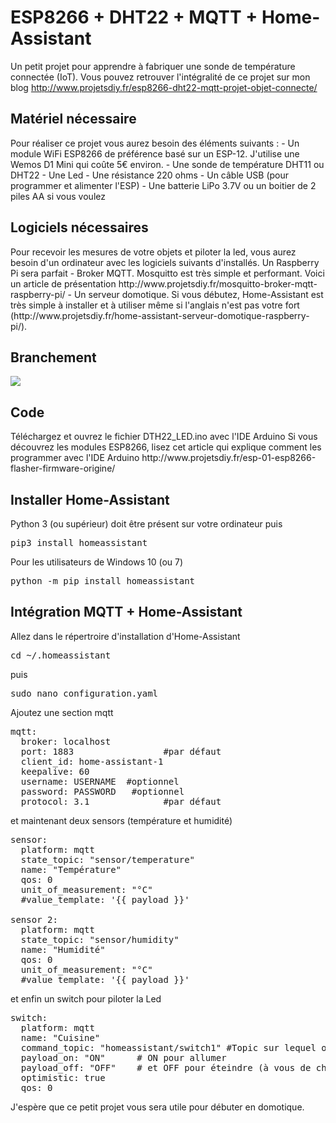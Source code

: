 # ESP8266 + DHT22 + MQTT + Home-Assistant 
Un petit projet pour apprendre à fabriquer une sonde de température connectée (IoT).
Vous pouvez retrouver l'intégralité de ce projet sur mon blog
http://www.projetsdiy.fr/esp8266-dht22-mqtt-projet-objet-connecte/


<h2>Matériel nécessaire</h2>
Pour réaliser ce projet vous aurez besoin des éléments suivants :
- Un module WiFi ESP8266 de préférence basé sur un ESP-12. J'utilise une Wemos D1 Mini qui coûte 5€ environ.
- Une sonde de température DHT11 ou DHT22
- Une Led
- Une résistance 220 ohms
- Un câble USB (pour programmer et alimenter l'ESP)
- Une batterie LiPo 3.7V ou un boitier de 2 piles AA si vous voulez 

<h2>Logiciels nécessaires</h2>
Pour recevoir les mesures de votre objets et piloter la led, vous aurez besoin d'un ordinateur avec les logiciels suivants d'installés. Un Raspberry Pi sera parfait
- Broker MQTT. Mosquitto est très simple et performant. Voici un article de présentation http://www.projetsdiy.fr/mosquitto-broker-mqtt-raspberry-pi/
- Un serveur domotique. Si vous débutez, Home-Assistant est très simple à installer et à utiliser même si l'anglais n'est pas votre fort (http://www.projetsdiy.fr/home-assistant-serveur-domotique-raspberry-pi/). 

<h2>Branchement</h2>
<img align="center" src="esp8266-dht22-mqtt-home-assistant/branchement esp8266+led+dht22.jpg" style="max-width:100%;">

<h2>Code</h2>
Téléchargez et ouvrez le fichier DTH22_LED.ino avec l'IDE Arduino
Si vous découvrez les modules ESP8266, lisez cet article qui explique comment les programmer avec l'IDE Arduino http://www.projetsdiy.fr/esp-01-esp8266-flasher-firmware-origine/

<h2>Installer Home-Assistant</h2>
Python 3 (ou supérieur) doit être présent sur votre ordinateur
puis 
<pre>pip3 install homeassistant</pre>

Pour les utilisateurs de Windows 10 (ou 7)
<pre>python -m pip install homeassistant</pre>

<h2>Intégration MQTT + Home-Assistant</h2>
Allez dans le répertroire d'installation d'Home-Assistant
<pre>cd ~/.homeassistant</pre>
puis 
<pre>sudo nano configuration.yaml </pre>
Ajoutez une section mqtt
<pre>
mqtt:
  broker: localhost          
  port: 1883                 #par défaut
  client_id: home-assistant-1
  keepalive: 60
  username: USERNAME  #optionnel
  password: PASSWORD   #optionnel
  protocol: 3.1              #par défaut
</pre>  

et maintenant deux sensors (température et humidité)
<pre>
sensor:
  platform: mqtt
  state_topic: "sensor/temperature"
  name: "Température"
  qos: 0
  unit_of_measurement: "°C"
  #value_template: '{{ payload }}'

sensor 2:
  platform: mqtt
  state_topic: "sensor/humidity"
  name: "Humidité"
  qos: 0
  unit_of_measurement: "°C"
  #value_template: '{{ payload }}'
</pre>  
et enfin un switch pour piloter la Led
<pre>
switch:
  platform: mqtt
  name: "Cuisine"
  command_topic: "homeassistant/switch1" #Topic sur lequel on publie l'état de l'interrupteur
  payload_on: "ON"      # ON pour allumer
  payload_off: "OFF"    # et OFF pour éteindre (à vous de choisir)
  optimistic: true      
  qos: 0
</pre>  

J'espère que ce petit projet vous sera utile pour débuter en domotique. 
